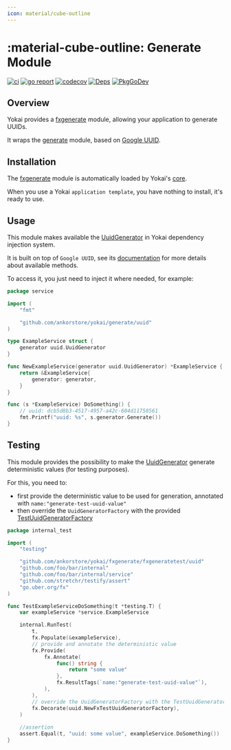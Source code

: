 ```yaml
---
icon: material/cube-outline
---
```


# :material-cube-outline: Generate Module

[![ci](https://github.com/ankorstore/yokai/actions/workflows/fxgenerate-ci.yml/badge.svg)](https://github.com/ankorstore/yokai/actions/workflows/fxgenerate-ci.yml)
[![go report](https://goreportcard.com/badge/github.com/ankorstore/yokai/fxgenerate)](https://goreportcard.com/report/github.com/ankorstore/yokai/fxgenerate)
[![codecov](https://codecov.io/gh/ankorstore/yokai/graph/badge.svg?token=ghUBlFsjhR&flag=fxgenerate)](https://app.codecov.io/gh/ankorstore/yokai/tree/main/fxgenerate)
[![Deps](https://img.shields.io/badge/osi-deps-blue)](https://deps.dev/go/github.com%2Fankorstore%2Fyokai%2Ffxgenerate)
[![PkgGoDev](https://pkg.go.dev/badge/github.com/ankorstore/yokai/fxgenerate)](https://pkg.go.dev/github.com/ankorstore/yokai/fxgenerate)

## Overview

Yokai provides a [fxgenerate](https://github.com/ankorstore/yokai/tree/main/fxgenerate) module, allowing your application to generate UUIDs.

It wraps the [generate](https://github.com/ankorstore/yokai/tree/main/generate) module, based on [Google UUID](https://github.com/google/uuid).

## Installation

The [fxgenerate](https://github.com/ankorstore/yokai/tree/main/fxgenerate) module is automatically loaded by Yokai's [core](https://github.com/ankorstore/yokai/tree/main/fxcore).

When you use a Yokai `application template`, you have nothing to install, it's ready to use.

## Usage

This module makes available the [UuidGenerator](https://github.com/ankorstore/yokai/blob/main/generate/uuid/generator.go) in
Yokai dependency injection system.

It is built on top of `Google UUID`, see its [documentation](https://github.com/google/uuid) for more details about available methods.

To access it, you just need to inject it where needed, for example:

```go title="internal/service/example.go"
package service

import (
	"fmt"

	"github.com/ankorstore/yokai/generate/uuid"
)

type ExampleService struct {
	generator uuid.UuidGenerator
}

func NewExampleService(generator uuid.UuidGenerator) *ExampleService {
	return &ExampleService{
		generator: generator,
	}
}

func (s *ExampleService) DoSomething() {
	// uuid: dcb5d8b3-4517-4957-a42c-604d11758561
	fmt.Printf("uuid: %s", s.generator.Generate())
}
```

## Testing

This module provides the possibility to make the [UuidGenerator](https://github.com/ankorstore/yokai/blob/main/generate/uuid/generator.go) generate deterministic values (for testing purposes).

For this, you need to:

- first provide the deterministic value to be used for generation, annotated with `name:"generate-test-uuid-value"`
- then override the `UuidGeneratorFactory` with the provided [TestUuidGeneratorFactory](https://github.com/ankorstore/yokai/blob/main/fxgenerate/fxgeneratetest/uuid/factory.go)

```go title="internal/service/example_test.go"
package internal_test

import (
	"testing"

	"github.com/ankorstore/yokai/fxgenerate/fxgeneratetest/uuid"
	"github.com/foo/bar/internal"
	"github.com/foo/bar/internal/service"
	"github.com/stretchr/testify/assert"
	"go.uber.org/fx"
)

func TestExampleServiceDoSomething(t *testing.T) {
	var exampleService *service.ExampleService

	internal.RunTest(
		t,
		fx.Populate(&exampleService),
		// provide and annotate the deterministic value
		fx.Provide(
			fx.Annotate(
				func() string {
					return "some value"
				},
				fx.ResultTags(`name:"generate-test-uuid-value"`),
			),
		),
		// override the UuidGeneratorFactory with the TestUuidGeneratorFactory
		fx.Decorate(uuid.NewFxTestUuidGeneratorFactory),
	)
	
	//assertion
	assert.Equal(t, "uuid: some value", exampleService.DoSomething())
}
```